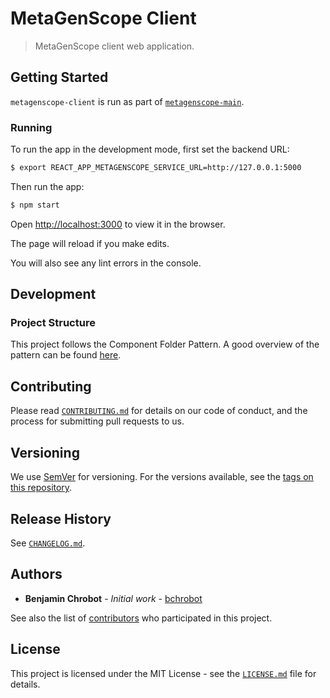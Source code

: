 # MetaGenScope Client

> MetaGenScope client web application.

## Getting Started

`metagenscope-client` is run as part of [`metagenscope-main`](https://github.com/bchrobot/metagenscope-main).

### Running

To run the app in the development mode, first set the backend URL:

```sh
$ export REACT_APP_METAGENSCOPE_SERVICE_URL=http://127.0.0.1:5000
```

Then run the app:

```sh
$ npm start
```

Open [http://localhost:3000](http://localhost:3000) to view it in the browser.

The page will reload if you make edits.

You will also see any lint errors in the console.

## Development

### Project Structure

This project follows the Component Folder Pattern. A good overview of the pattern can be found [here](https://medium.com/@alexmngn/how-to-better-organize-your-react-applications-2fd3ea1920f1).

## Contributing

Please read [`CONTRIBUTING.md`](CONTRIBUTING.md) for details on our code of conduct, and the process for submitting pull requests to us.

## Versioning

We use [SemVer](http://semver.org/) for versioning. For the versions available, see the [tags on this repository][project-tags].

## Release History

See [`CHANGELOG.md`](CHANGELOG.md).

## Authors

* **Benjamin Chrobot** - _Initial work_ - [bchrobot](https://github.com/bchrobot)

See also the list of [contributors][contributors] who participated in this project.

## License

This project is licensed under the MIT License - see the [`LICENSE.md`](LICENSE.md) file for details.


[project-tags]: https://github.com/bchrobot/metagenscope-client/tags
[contributors]: https://github.com/bchrobot/metagenscope-client/contributors
